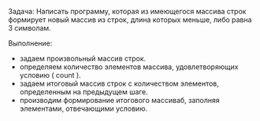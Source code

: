 Задача: Написать программу, которая из имеющегося массива строк формирует новый массив из строк, длина которых меньше, либо равна 3 символам.

Выполнение:
- задаем произвольный массив строк.
- определяем количество элементов массива, удовлетворяющих условию ( count ).
- задаем итоговый массив строк с количеством элементов, определенным на предыдущем шаге.
- производим формирование итогового массиваб, заполняя элементами, отвечающими условию.
